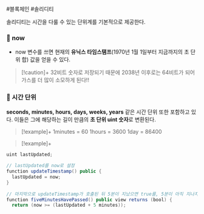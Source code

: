 ---
---

#블록체인 #솔리디티 

솔리디티는 시간을 다룰 수 있는 단위계를 기본적으로 제공한다.

### 📌 now
+ now 변수를 쓰면 현재의 **유닉스 타임스탬프**(1970년 1월 1일부터 지금까지의 초 단위 합) 값을 얻을 수 있다.

> [!caution]+ 
> 32비트 숫자로 저장되기 때문에 2038년 이후로는 64비트가 되어 가스를 더 많이 소모하게 된다!!

### 📌 시간 단위
**seconds, minutes, hours, days, weeks, years** 같은 시간 단위 또한 포함하고 있다. 이들은 그에 해당하는 길이 만큼의 **초 단위 uint 숫자**로 변환된다.

> [!example]+ 
> 1minutes = 60
> 1hours = 3600
> 1day = 86400


> [!example]+ 
```Java
uint lastUpdated;  
  
// lastUpdated를 now로 설정  
function updateTimestamp() public {  
  lastUpdated = now;  
}  
  
// 마지막으로 updateTimestamp가 호출된 뒤 5분이 지났으면 true를, 5분이 아직 지나지 않았으면 false를 반환  
function fiveMinutesHavePassed() public view returns (bool) {  
  return (now >= (lastUpdated + 5 minutes));
```